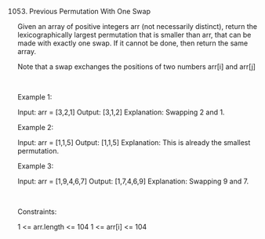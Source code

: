 1053. Previous Permutation With One Swap

Given an array of positive integers arr (not necessarily distinct), return the 
lexicographically
 largest permutation that is smaller than arr, that can be made with exactly one swap. If it cannot be done, then return the same array.

Note that a swap exchanges the positions of two numbers arr[i] and arr[j]

 

Example 1:

Input: arr = [3,2,1]
Output: [3,1,2]
Explanation: Swapping 2 and 1.


Example 2:

Input: arr = [1,1,5]
Output: [1,1,5]
Explanation: This is already the smallest permutation.


Example 3:

Input: arr = [1,9,4,6,7]
Output: [1,7,4,6,9]
Explanation: Swapping 9 and 7.


 

Constraints:

1 <= arr.length <= 104
1 <= arr[i] <= 104